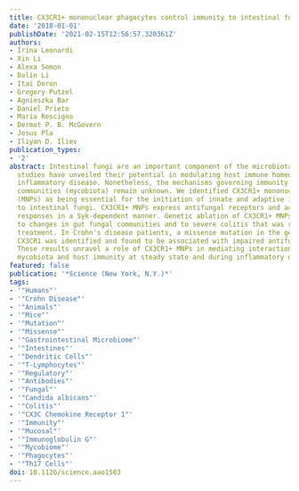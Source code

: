 ```yaml
---
title: CX3CR1+ mononuclear phagocytes control immunity to intestinal fungi
date: '2018-01-01'
publishDate: '2021-02-15T12:56:57.320361Z'
authors:
- Irina Leonardi
- Xin Li
- Alexa Semon
- Dalin Li
- Itai Doron
- Gregory Putzel
- Agnieszka Bar
- Daniel Prieto
- Maria Rescigno
- Dermot P. B. McGovern
- Jesus Pla
- Iliyan D. Iliev
publication_types:
- '2'
abstract: Intestinal fungi are an important component of the microbiota, and recent
  studies have unveiled their potential in modulating host immune homeostasis and
  inflammatory disease. Nonetheless, the mechanisms governing immunity to gut fungal
  communities (mycobiota) remain unknown. We identified CX3CR1+ mononuclear phagocytes
  (MNPs) as being essential for the initiation of innate and adaptive immune responses
  to intestinal fungi. CX3CR1+ MNPs express antifungal receptors and activate antifungal
  responses in a Syk-dependent manner. Genetic ablation of CX3CR1+ MNPs in mice led
  to changes in gut fungal communities and to severe colitis that was rescued by antifungal
  treatment. In Crohn's disease patients, a missense mutation in the gene encoding
  CX3CR1 was identified and found to be associated with impaired antifungal responses.
  These results unravel a role of CX3CR1+ MNPs in mediating interactions between intestinal
  mycobiota and host immunity at steady state and during inflammatory disease.
featured: false
publication: '*Science (New York, N.Y.)*'
tags:
- '"Humans"'
- '"Crohn Disease"'
- '"Animals"'
- '"Mice"'
- '"Mutation"'
- '"Missense"'
- '"Gastrointestinal Microbiome"'
- '"Intestines"'
- '"Dendritic Cells"'
- '"T-Lymphocytes"'
- '"Regulatory"'
- '"Antibodies"'
- '"Fungal"'
- '"Candida albicans"'
- '"Colitis"'
- '"CX3C Chemokine Receptor 1"'
- '"Immunity"'
- '"Mucosal"'
- '"Immunoglobulin G"'
- '"Mycobiome"'
- '"Phagocytes"'
- '"Th17 Cells"'
doi: 10.1126/science.aao1503
---
```


